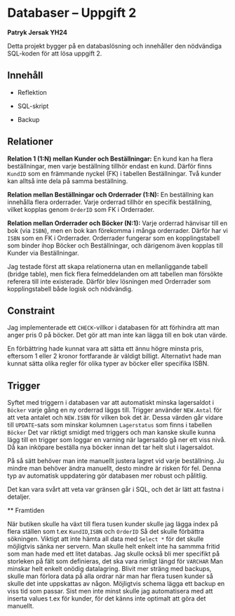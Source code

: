# Databaser – Uppgift 2
**Patryk Jersak YH24**

Detta projekt bygger på en databaslösning och innehåller den nödvändiga SQL-koden för att lösa uppgift 2.

## Innehåll

- Reflektion

- SQL-skript

- Backup


## Relationer

**Relation 1 (1:N) mellan Kunder och Beställningar:**
En kund kan ha flera beställningar, men varje beställning tillhör endast en kund. Därför finns `KundID` som en främmande nyckel (FK) i tabellen Beställningar. Två kunder kan alltså inte dela på samma beställning.

**Relation mellan Beställningar och Orderrader (1:N):**
En beställning kan innehålla flera orderrader. Varje orderrad tillhör en specifik beställning, vilket kopplas genom `OrderID` som FK i Orderrader.

**Relation mellan Orderrader och Böcker (N:1):**
Varje orderrad hänvisar till en bok (via `ISBN`), men en bok kan förekomma i många orderrader. Därför har vi `ISBN` som en FK i Orderrader.
Orderrader fungerar som en kopplingstabell som binder ihop Böcker och Beställningar, och därigenom även kopplas till Kunder via Beställningar.

Jag testade först att skapa relationerna utan en mellanliggande tabell (bridge table), men fick flera felmeddelanden om att tabellen man försökte referera till inte existerade. Därför blev lösningen med Orderrader som kopplingstabell både logisk och nödvändig.

## Constraint

Jag implementerade ett `CHECK`-villkor i databasen för att förhindra att man anger pris 0 på böcker. Det gör att man inte kan lägga till en bok utan värde.


En förbättring hade kunnat vara att sätta ett ännu högre minsta pris, eftersom 1 eller 2 kronor fortfarande är väldigt billigt. Alternativt hade man kunnat sätta olika regler för olika typer av böcker eller specifika ISBN.

## Trigger
Syftet med triggern i databasen var att automatiskt minska lagersaldot i `Böcker` varje gång en ny orderrad läggs till. 
Trigger använder `NEW.Antal` för att veta antalet och `NEW.ISBN` för vilken bok det är. Dessa värden går vidare till `UPDATE`-sats som minskar kolumnen `Lagerstatus` som finns i tabellen `Böcker`
Det var riktigt smidigt med triggers och man kanske skulle kunna lägg till en trigger som loggar en varning när lagersaldo gå ner ett viss nivå. 
Då kan inköpare beställa nya böcker innan det tar helt slut i lagersaldot. 

På så sätt behöver man inte manuellt justera lagret vid varje beställning.
Ju mindre man behöver ändra manuellt, desto mindre är risken för fel. Denna typ av automatisk uppdatering gör databasen mer robust och pålitlig.


Det kan vara svårt att veta var gränsen går i SQL, och det är lätt att fastna i detaljer.


** Framtiden 

När butiken skulle ha växt till flera tusen kunder skulle jag lägga index på flera ställen som t.ex `KundID`,`ISBN` och `OrderID` Så det skulle förbättra sökningen. 
Viktigt att inte hämta all data med `Select *` för det skulle möjligtvis sänka ner servern. Man skulle helt enkelt inte ha sammma fritid som man hade med ett litet databas.
Jag skulle också bli mer specifikt på storleken på fält som definieras, det ska vara rimligt längd för `VARCHAR` Man minskar helt enkelt onödig datalagring. 
Blivit mer sträng med backups, skulle man förlora data på alla ordrar när man har flera tusen kunder så skulle det inte uppskattas av någon. Möjligtvis schema lägga ett backup en viss tid som passar. 
Sist men inte minst skulle jag automatisera med att inserta values t.ex för kunder, för det känns inte optimalt att göra det manuellt. 


